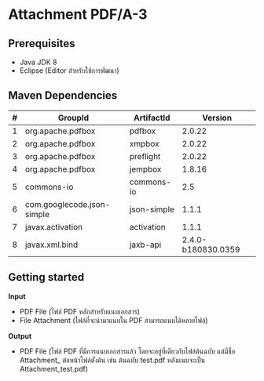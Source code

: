 # Attachment PDF/A-3
## Prerequisites
- Java JDK 8 
- Eclipse (Editor สำหรับใช้การพัฒนา)

## Maven Dependencies
| **#** | **GroupId** | **ArtifactId** | **Version**|
| ------ | ------ | ------ | ------ |
| 1 | org.apache.pdfbox | pdfbox | 2.0.22 |
| 2 | org.apache.pdfbox | xmpbox | 2.0.22 |
| 3 | org.apache.pdfbox | preflight | 2.0.22 |
| 4 | org.apache.pdfbox | jempbox | 1.8.16 |
| 5 | commons-io | commons-io | 2.5 |
| 6 | com.googlecode.json-simple | json-simple | 1.1.1 |
| 7 | javax.activation | activation | 1.1.1 |
| 8 | javax.xml.bind | jaxb-api | 2.4.0-b180830.0359 |


## Getting started

**Input**

- PDF File (ไฟล์ PDF หลักสำหรับแนบเอกสาร)
- File Attachment (ไฟล์ที่จะนำมาแนบใน PDF สามารถแนบได้หลายไฟล์)

**Output**

- PDF File (ไฟล์ PDF ที่มีการแนบเอกสารแล้ว  โดยจะอยู่ที่เดียวกับไฟล์ต้นฉบับ แต่มีชื่อ Attachment_ ต่อหน้าไฟล์ตั้งต้น เช่น ต้นฉบับ test.pdf หลังแนบจะเป็น  Attachment_test.pdf)